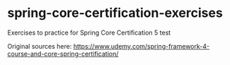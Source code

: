# spring-core-certification-exercises

Exercises to practice for Spring Core Certification 5 test

Original sources here: https://www.udemy.com/spring-framework-4-course-and-core-spring-certification/
